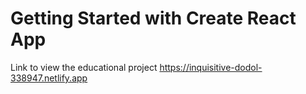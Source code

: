 # Getting Started with Create React App
 Link to view the educational project https://inquisitive-dodol-338947.netlify.app


